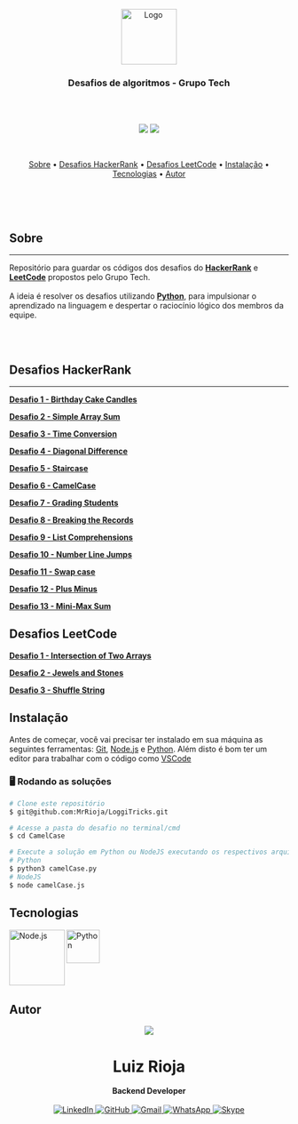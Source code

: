 <p align="center">
  <img src="./readme/py.png" alt="Logo" width="100"/>
  <br>
</p>

<h3 align="center">
Desafios de algoritmos - Grupo Tech
</h3>

<br><br>

<p align="center">
  <img src="https://img.shields.io/static/v1?label=grupo-tech&message=21&color=blue&style=for-the-badge"/>
  <img src="https://img.shields.io/github/license/MrRioja/OmniStack-8?color=yellow&logo=License&style=for-the-badge"/>
</p>
<br>

<p align="center">
  <a href="#sobre">Sobre</a> •
  <a href="#desafios-hackerrank">Desafios HackerRank</a> •
  <a href="#desafios-leetcode">Desafios LeetCode</a> •
  <a href="#instalação">Instalação</a> •
  <a href="#tecnologias">Tecnologias</a> •
  <a href="#autor">Autor</a>
</p>

<br><br><br>

## Sobre

---

<p>
  Repositório para guardar os códigos dos desafios do <strong><a href="https://www.hackerrank.com/">HackerRank</a></strong> e <strong><a href="https://leetcode.com/">LeetCode</a></strong> propostos pelo Grupo Tech.
  <br><br>
  A ideia é resolver os desafios utilizando
  <strong><a href="https://www.python.org/">Python</a></strong>, para impulsionar o aprendizado na linguagem e despertar o raciocínio lógico dos membros da equipe.
</p>

<br><br>

## Desafios HackerRank

---

<strong><a href="https://www.hackerrank.com/challenges/birthday-cake-candles/problem">Desafio 1 - Birthday Cake Candles</a></strong>

<strong><a href="https://www.hackerrank.com/challenges/simple-array-sum/problem">Desafio 2 - Simple Array Sum</a></strong>

<strong><a href="https://www.hackerrank.com/challenges/time-conversion/problem">Desafio 3 - Time Conversion</a></strong>

<strong><a href="https://www.hackerrank.com/challenges/diagonal-difference/problem">Desafio 4 - Diagonal Difference</a></strong>

<strong><a href="https://www.hackerrank.com/challenges/staircase/problem">Desafio 5 - Staircase</a></strong>

<strong><a href="https://www.hackerrank.com/challenges/camelcase/problem">Desafio 6 - CamelCase</a></strong>

<strong><a href="https://www.hackerrank.com/challenges/grading/problem">Desafio 7 - Grading Students</a></strong>

<strong><a href="https://www.hackerrank.com/challenges/breaking-best-and-worst-records/problem">Desafio 8 - Breaking the Records</a></strong>

<strong><a href="https://www.hackerrank.com/challenges/list-comprehensions/problem">Desafio 9 - List Comprehensions</a></strong>

<strong><a href="https://www.hackerrank.com/challenges/kangaroo/problem">Desafio 10 - Number Line Jumps</a></strong>

<strong><a href="https://www.hackerrank.com/challenges/swap-case/problem">Desafio 11 - Swap case</a></strong>

<strong><a href="https://www.hackerrank.com/challenges/three-month-preparation-kit-plus-minus/problem?h_r=internal-search">Desafio 12 - Plus Minus</a></strong>

<strong><a href="https://www.hackerrank.com/challenges/mini-max-sum/problem?h_r=internal-search">Desafio 13 - Mini-Max Sum</a></strong>

## Desafios LeetCode

<strong><a href="https://leetcode.com/problems/intersection-of-two-arrays/">Desafio 1 - Intersection of Two Arrays</a></strong>

<strong><a href="https://leetcode.com/problems/jewels-and-stones/">Desafio 2 - Jewels and Stones</a></strong>

<strong><a href="https://leetcode.com/problems/shuffle-string/">Desafio 3 - Shuffle String</a></strong>

## Instalação

Antes de começar, você vai precisar ter instalado em sua máquina as seguintes ferramentas:
[Git](https://git-scm.com), [Node.js](https://nodejs.org/en/) e [Python](https://www.python.org/).
Além disto é bom ter um editor para trabalhar com o código como [VSCode](https://code.visualstudio.com/)

### 🖥 Rodando as soluções

```bash
# Clone este repositório
$ git@github.com:MrRioja/LoggiTricks.git

# Acesse a pasta do desafio no terminal/cmd
$ cd CamelCase

# Execute a solução em Python ou NodeJS executando os respectivos arquivos que estarão dentro das pastas dos desafios
# Python
$ python3 camelCase.py
# NodeJS
$ node camelCase.js
```

## Tecnologias

<img align="left" src="https://profilinator.rishav.dev/skills-assets/nodejs-original-wordmark.svg" alt="Node.js" height="100" />

<img align="left" src="./readme/py.png" alt="Python" height="60" />

<br><br><br><br><br><br>

## Autor

<div align="center">
<img src="https://images.weserv.nl/?url=avatars.githubusercontent.com/u/55336456?v=4&h=100&w=100&fit=cover&mask=circle&maxage=7d" />
<h1>Luiz Rioja</h1>
<strong>Backend Developer</strong>
<br/>
<br/>

<a href="https://linkedin.com/in/luizrioja" target="_blank">
<img alt="LinkedIn" src="https://img.shields.io/badge/linkedin-%230077B5.svg?style=for-the-badge&logo=linkedin&logoColor=white"/>
</a>

<a href="https://github.com/mrrioja" target="_blank">
<img alt="GitHub" src="https://img.shields.io/badge/github-%23121011.svg?style=for-the-badge&logo=github&logoColor=white"/>
</a>

<a href="mailto:lulyrioja@gmail.com?subject=Fala%20Dev" target="_blank">
<img alt="Gmail" src="https://img.shields.io/badge/Gmail-D14836?style=for-the-badge&logo=gmail&logoColor=white" />
</a>

<a href="https://api.whatsapp.com/send?phone=5511933572652" target="_blank">
<img alt="WhatsApp" src="https://img.shields.io/badge/WhatsApp-25D366?style=for-the-badge&logo=whatsapp&logoColor=white"/>
</a>

<a href="https://join.skype.com/invite/tvBbOq03j5Uu" target="_blank">
<img alt="Skype" src="https://img.shields.io/badge/SKYPE-%2300AFF0.svg?style=for-the-badge&logo=Skype&logoColor=white"/>
</a>

<br/>
<br/>
</div>
